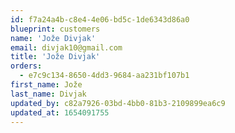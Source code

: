 ```yaml
---
id: f7a24a4b-c8e4-4e06-bd5c-1de6343d86a0
blueprint: customers
name: 'Jože Divjak'
email: divjak10@gmail.com
title: 'Jože Divjak'
orders:
  - e7c9c134-8650-4dd3-9684-aa231bf107b1
first_name: Jože
last_name: Divjak
updated_by: c82a7926-03bd-4bb0-81b3-2109899ea6c9
updated_at: 1654091755
---
```


